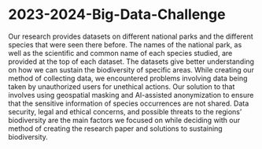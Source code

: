 # 2023-2024-Big-Data-Challenge

Our research provides datasets on different national parks and the different species that were seen there before. The names of the national park, as well as the scientific and common name of
each species studied, are provided at the top of each dataset. The datasets give better
understanding on how we can sustain the biodiversity of specific areas. While creating our method of collecting data, we encountered problems involving data being taken by unauthorized users for unethical actions. Our solution to that involves using geospatial masking and AI-assisted anonymization to ensure that the sensitive information of species occurrences are not shared. Data security, legal and ethical concerns, and possible threats to the regions’ biodiversity
are the main factors we focused on while deciding with our method of creating the research paper and solutions to sustaining biodiversity.
